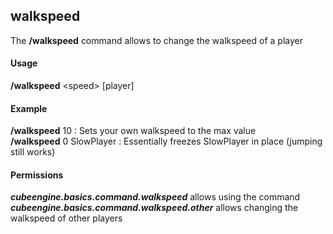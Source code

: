 ## walkspeed ##
The **/walkspeed** command allows to change the walkspeed of a player

#### Usage ####
**/walkspeed** <speed\> [player]

#### Example ####
**/walkspeed** 10 : Sets your own walkspeed to the max value  
**/walkspeed** 0 SlowPlayer : Essentially freezes SlowPlayer in place (jumping still works)

#### Permissions ####
***cubeengine.basics.command.walkspeed*** allows using the command  
***cubeengine.basics.command.walkspeed.other*** allows changing the walkspeed of other players
